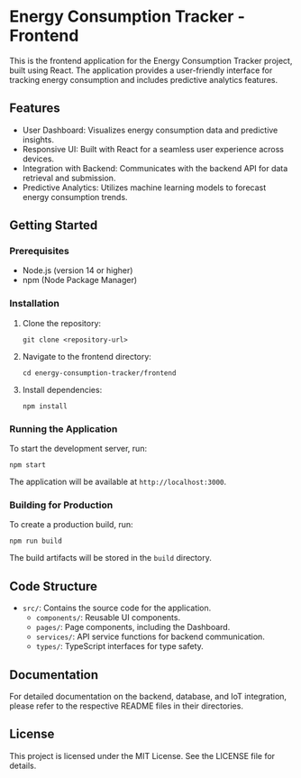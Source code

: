 # Energy Consumption Tracker - Frontend

This is the frontend application for the Energy Consumption Tracker project, built using React. The application provides a user-friendly interface for tracking energy consumption and includes predictive analytics features.

## Features

- User Dashboard: Visualizes energy consumption data and predictive insights.
- Responsive UI: Built with React for a seamless user experience across devices.
- Integration with Backend: Communicates with the backend API for data retrieval and submission.
- Predictive Analytics: Utilizes machine learning models to forecast energy consumption trends.

## Getting Started

### Prerequisites

- Node.js (version 14 or higher)
- npm (Node Package Manager)

### Installation

1. Clone the repository:
   ```
   git clone <repository-url>
   ```
2. Navigate to the frontend directory:
   ```
   cd energy-consumption-tracker/frontend
   ```
3. Install dependencies:
   ```
   npm install
   ```

### Running the Application

To start the development server, run:
```
npm start
```
The application will be available at `http://localhost:3000`.

### Building for Production

To create a production build, run:
```
npm run build
```
The build artifacts will be stored in the `build` directory.

## Code Structure

- `src/`: Contains the source code for the application.
  - `components/`: Reusable UI components.
  - `pages/`: Page components, including the Dashboard.
  - `services/`: API service functions for backend communication.
  - `types/`: TypeScript interfaces for type safety.

## Documentation

For detailed documentation on the backend, database, and IoT integration, please refer to the respective README files in their directories.

## License

This project is licensed under the MIT License. See the LICENSE file for details.